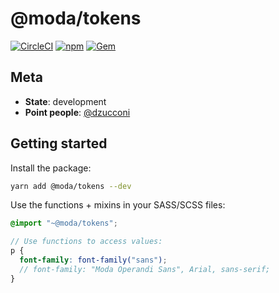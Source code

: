 # @moda/tokens

[![CircleCI](https://img.shields.io/circleci/build/github/ModaOperandi/@moda/tokens?token=51b1595bd3dac6aa321b052adfc4595cc79910d6)](https://circleci.com/gh/ModaOperandi/@moda/tokens) [![npm](https://img.shields.io/npm/v/@moda/tokens)](https://www.npmjs.com/package/@moda/tokens) [![Gem](https://img.shields.io/gem/v/@moda/tokens)](https://rubygems.org/gems/@moda/tokens)

## Meta

- **State**: development
- **Point people**: [@dzucconi](https://github.com/dzucconi)

## Getting started

Install the package:

```sh
yarn add @moda/tokens --dev
```

Use the functions + mixins in your SASS/SCSS files:

```scss
@import "~@moda/tokens";

// Use functions to access values:
p {
  font-family: font-family("sans");
  // font-family: "Moda Operandi Sans", Arial, sans-serif;
}
```
